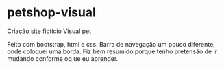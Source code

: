 # petshop-visual
Criação site fictício Visual pet

Feito com bootstrap, html e css. Barra de navegação um pouco diferente, onde coloquei uma borda.
Fiz bem resumido porque tenho pretensão de ir mudando conforme oq ue eu aprender.
